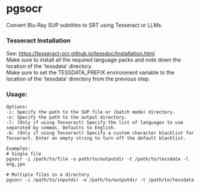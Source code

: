 # pgsocr
Convert Blu-Ray SUP subtitles to SRT using Tesseract or LLMs.

### Tesseract Installation

See: https://tesseract-ocr.github.io/tessdoc/Installation.html \
Make sure to install all the required language packs and note down the location of the 'tessdata' directory. \
Make sure to set the TESSDATA_PREFIX environment variable to the location of the 'tessdata' directory from the previous step.

### Usage:

    Options:
    -i: Specify the path to the SUP file or (batch mode) directory.
    -o: Specify the path to the output directory.
    -l: (Only if using Tesseract) Specify the list of languages to use separated by commas. Defaults to English.
    -b: (Only if using Tesseract) Specify a custom character blacklist for Tesseract. Enter an empty string to turn off the default blacklist.

    Examples:
    # Single file
    pgsocr -i /path/to/file -o path/to/outputdir -t /path/to/tessdata -l eng,jpn

    # Multiple files in a directory
    pgsocr -i /path/to/inputdir -o /path/to/outputdir -t /path/to/tessdata
